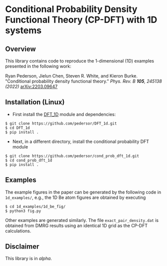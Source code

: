 Conditional Probability Density Functional Theory (CP-DFT) with 1D systems
===============================

Overview
------------

This library contains code to reproduce the 1-dimensional (1D) examples
presented in the following work:


Ryan Pederson, Jielun Chen, Steven R. White, and Kieron Burke. 
"Conditional probability density functional theory." 
*Phys. Rev. B **105**, 245138 (2022)* [arXiv:2203.09647](https://arxiv.org/abs/2203.09647)


Installation (Linux)
------------

* First install the [DFT_1D](https://github.com/pedersor/DFT_1d) module and dependencies:
```
$ git clone https://github.com/pedersor/DFT_1d.git
$ cd DFT_1d
$ pip install .
```

* Next, in a different directory, install the conditional probability DFT module 
```
$ git clone https://github.com/pedersor/cond_prob_dft_1d.git
$ cd cond_prob_dft_1d
$ pip install .
```

## Examples
The example figures in the paper can be generated by the following code in `1d_examples/`, e.g., the 1D Be atom figures are obtained by executing
```
$ cd 1d_examples/1d_be_fig/
$ python3 fig.py
``` 
Other examples are generated similarly. The file `exact_pair_density.dat` is obtained from DMRG results using an identical 1D grid as the CP-DFT calculations. 

## Disclaimer
This library is in *alpha*.
